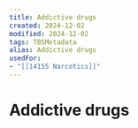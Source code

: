 ```yaml
---
title: Addictive drugs
created: 2024-12-02
modified: 2024-12-02
tags: TBSMetadata
alias: Addictive drugs
usedFor:
- "[[14155 Narcotics]]"
---
```

# Addictive drugs
